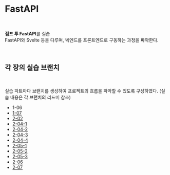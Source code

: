 # FastAPI

<br>

**점프 투 FastAPI**를 실습  
FastAPI와 Svelte 등을 다루며, 벡엔드를 프론트엔드로 구동하는 과정을 파악한다.

<br>

## 각 장의 실습 브랜치

<br>

실습 파트마다 브랜치를 생성하여 프로젝트의 흐름을 파악할 수 있도록 구성하였다. (실습 내용은 각 브랜치의 리드미 참조)

- 1-06
- [1-07](https://github.com/Seona056/FastAPI/tree/1-07)
- [2-02](https://github.com/Seona056/FastAPI/tree/2-02)
- [2-04-1](https://github.com/Seona056/FastAPI/tree/2-04-1)
- [2-04-2](https://github.com/Seona056/FastAPI/tree/2-04-2)
- [2-04-3](https://github.com/Seona056/FastAPI/tree/2-04-3)
- [2-04-4](https://github.com/Seona056/FastAPI/tree/2-04-4)
- [2-05-1](https://github.com/Seona056/FastAPI/tree/2-05-1)
- [2-05-2](https://github.com/Seona056/FastAPI/tree/2-05-2)
- [2-05-3](https://github.com/Seona056/FastAPI/tree/2-05-3)
- [2-06](https://github.com/Seona056/FastAPI/tree/2-06)
- [2-07](https://github.com/Seona056/FastAPI/tree/2-07)